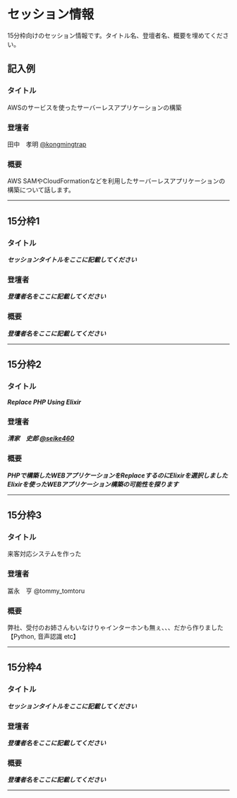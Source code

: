 # セッション情報

15分枠向けのセッション情報です。タイトル名、登壇者名、概要を埋めてください。

## 記入例

### タイトル

AWSのサービスを使ったサーバーレスアプリケーションの構築

### 登壇者

田中　孝明 [@kongmingtrap](https://twitter.com/kongmingtrap)

### 概要

AWS SAMやCloudFormationなどを利用したサーバーレスアプリケーションの構築について話します。

***

## 15分枠1

### タイトル

***セッションタイトルをここに記載してください***

### 登壇者

***登壇者名をここに記載してください***

### 概要

***登壇者名をここに記載してください***

***

## 15分枠2

### タイトル

***Replace PHP Using Elixir***

### 登壇者

***清家　史郎 [@seike460](https://twitter.com/seike460)***

### 概要

***PHPで構築したWEBアプリケーションをReplaceするのにElixirを選択しました***
***Elixirを使ったWEBアプリケーション構築の可能性を探ります***

***

## 15分枠3

### タイトル

来客対応システムを作った

### 登壇者

冨永　亨  @tommy_tomtoru

### 概要

弊社、受付のお姉さんもいなけりゃインターホンも無ぇ、、、だから作りました
【Python, 音声認識 etc】
***

## 15分枠4

### タイトル

***セッションタイトルをここに記載してください***

### 登壇者

***登壇者名をここに記載してください***

### 概要

***登壇者名をここに記載してください***

***
